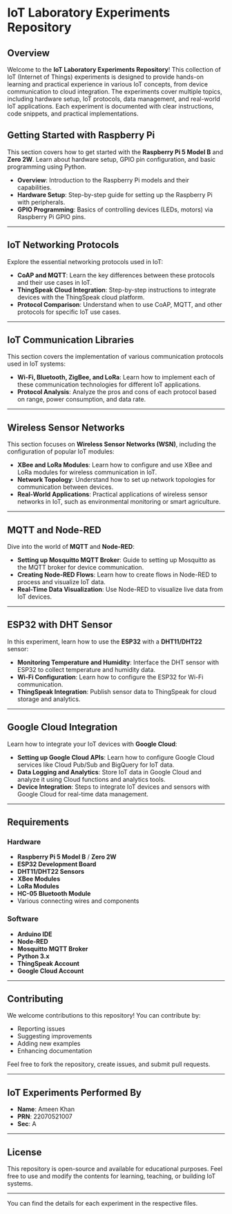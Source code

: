 # IoT Laboratory Experiments Repository

## Overview
Welcome to the **IoT Laboratory Experiments Repository**! This collection of IoT (Internet of Things) experiments is designed to provide hands-on learning and practical experience in various IoT concepts, from device communication to cloud integration. The experiments cover multiple topics, including hardware setup, IoT protocols, data management, and real-world IoT applications. Each experiment is documented with clear instructions, code snippets, and practical implementations.

## Getting Started with Raspberry Pi

This section covers how to get started with the **Raspberry Pi 5 Model B** and **Zero 2W**. Learn about hardware setup, GPIO pin configuration, and basic programming using Python.

- **Overview**: Introduction to the Raspberry Pi models and their capabilities.
- **Hardware Setup**: Step-by-step guide for setting up the Raspberry Pi with peripherals.
- **GPIO Programming**: Basics of controlling devices (LEDs, motors) via Raspberry Pi GPIO pins.

---

## IoT Networking Protocols

Explore the essential networking protocols used in IoT:

- **CoAP and MQTT**: Learn the key differences between these protocols and their use cases in IoT.
- **ThingSpeak Cloud Integration**: Step-by-step instructions to integrate devices with the ThingSpeak cloud platform.
- **Protocol Comparison**: Understand when to use CoAP, MQTT, and other protocols for specific IoT use cases.

---

## IoT Communication Libraries

This section covers the implementation of various communication protocols used in IoT systems:

- **Wi-Fi, Bluetooth, ZigBee, and LoRa**: Learn how to implement each of these communication technologies for different IoT applications.
- **Protocol Analysis**: Analyze the pros and cons of each protocol based on range, power consumption, and data rate.

---

## Wireless Sensor Networks

This section focuses on **Wireless Sensor Networks (WSN)**, including the configuration of popular IoT modules:

- **XBee and LoRa Modules**: Learn how to configure and use XBee and LoRa modules for wireless communication in IoT.
- **Network Topology**: Understand how to set up network topologies for communication between devices.
- **Real-World Applications**: Practical applications of wireless sensor networks in IoT, such as environmental monitoring or smart agriculture.

---

## MQTT and Node-RED

Dive into the world of **MQTT** and **Node-RED**:

- **Setting up Mosquitto MQTT Broker**: Guide to setting up Mosquitto as the MQTT broker for device communication.
- **Creating Node-RED Flows**: Learn how to create flows in Node-RED to process and visualize IoT data.
- **Real-Time Data Visualization**: Use Node-RED to visualize live data from IoT devices.

---

## ESP32 with DHT Sensor

In this experiment, learn how to use the **ESP32** with a **DHT11/DHT22** sensor:

- **Monitoring Temperature and Humidity**: Interface the DHT sensor with ESP32 to collect temperature and humidity data.
- **Wi-Fi Configuration**: Learn how to configure the ESP32 for Wi-Fi communication.
- **ThingSpeak Integration**: Publish sensor data to ThingSpeak for cloud storage and analytics.

---

## Google Cloud Integration

Learn how to integrate your IoT devices with **Google Cloud**:

- **Setting up Google Cloud APIs**: Learn how to configure Google Cloud services like Cloud Pub/Sub and BigQuery for IoT data.
- **Data Logging and Analytics**: Store IoT data in Google Cloud and analyze it using Cloud functions and analytics tools.
- **Device Integration**: Steps to integrate IoT devices and sensors with Google Cloud for real-time data management.

---

## Requirements

### Hardware

- **Raspberry Pi 5 Model B** / **Zero 2W**
- **ESP32 Development Board**
- **DHT11/DHT22 Sensors**
- **XBee Modules**
- **LoRa Modules**
- **HC-05 Bluetooth Module**
- Various connecting wires and components

### Software

- **Arduino IDE**
- **Node-RED**
- **Mosquitto MQTT Broker**
- **Python 3.x**
- **ThingSpeak Account**
- **Google Cloud Account**

---

## Contributing

We welcome contributions to this repository! You can contribute by:

- Reporting issues
- Suggesting improvements
- Adding new examples
- Enhancing documentation

Feel free to fork the repository, create issues, and submit pull requests.

---

## IoT Experiments Performed By

- **Name**: Ameen Khan
- **PRN**: 22070521007
- **Sec**: A

---

## License

This repository is open-source and available for educational purposes. Feel free to use and modify the contents for learning, teaching, or building IoT systems.

---

You can find the details for each experiment in the respective files.

